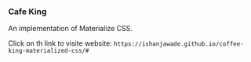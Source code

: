 ### Cafe King

An implementation of Materialize CSS.

Click on th link to visite website:
`https://ishanjawade.github.io/coffee-king-materialized-css/#`
